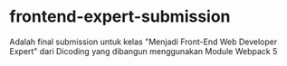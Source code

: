 # frontend-expert-submission
Adalah final submission untuk kelas "Menjadi Front-End Web Developer Expert" dari Dicoding yang dibangun menggunakan Module Webpack 5
